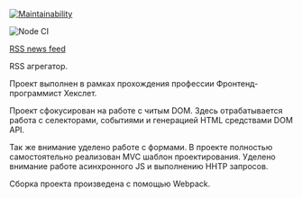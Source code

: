 [![Maintainability](https://api.codeclimate.com/v1/badges/e4bc69461b7be0dada31/maintainability)](https://codeclimate.com/github/buba1301/frontend-project-lvl3/maintainability)

![Node CI](https://github.com/buba1301/frontend-project-lvl3/workflows/Node%20CI/badge.svg)

[RSS news feed](https://frontend-project-lvl3-topaz.now.sh)

RSS агрегатор. 

Проект выполнен в рамках прохождения профессии Фронтенд-программист Хекслет.

Проект сфокусирован на работе с читым DOM. Здесь отрабатывается работа с селекторами, событиями и генерацией HTML средствами DOM API.

Так же внимание уделено работе с формами. В проекте полностью самостоятельно реализован MVC шаблон проектирования. Уделено внимание работе асинхронного JS и выполнению HHTP запросов. 

Сборка проекта произведена с помощью Webpack.
